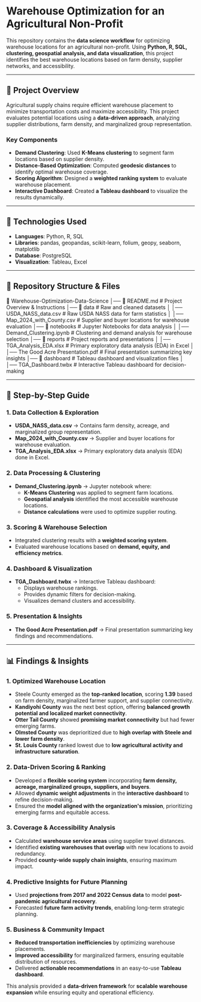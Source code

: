 # **Warehouse Optimization for an Agricultural Non-Profit**
This repository contains the **data science workflow** for optimizing warehouse locations for an agricultural non-profit. Using **Python, R, SQL, clustering, geospatial analysis, and data visualization**, this project identifies the best warehouse locations based on farm density, supplier networks, and accessibility.

---

## **📌 Project Overview**
Agricultural supply chains require efficient warehouse placement to minimize transportation costs and maximize accessibility. This project evaluates potential locations using a **data-driven approach**, analyzing supplier distributions, farm density, and marginalized group representation.

### **Key Components**
- **Demand Clustering**: Used **K-Means clustering** to segment farm locations based on supplier density.
- **Distance-Based Optimization**: Computed **geodesic distances** to identify optimal warehouse coverage.
- **Scoring Algorithm**: Designed a **weighted ranking system** to evaluate warehouse placement.
- **Interactive Dashboard**: Created **a Tableau dashboard** to visualize the results dynamically.

---

## **🔧 Technologies Used**
- **Languages**: Python, R, SQL
- **Libraries**: pandas, geopandas, scikit-learn, folium, geopy, seaborn, matplotlib
- **Database**: PostgreSQL
- **Visualization**: Tableau, Excel

---

## **📁 Repository Structure & Files**

📂 Warehouse-Optimization-Data-Science
│── 📜 README.md                   # Project Overview & Instructions
│── 📂 data                         # Raw and cleaned datasets
│   │── USDA_NASS_data.csv          # Raw USDA NASS data for farm statistics
│   │── Map_2024_with_County.csv    # Supplier and buyer locations for warehouse evaluation
│── 📂 notebooks                    # Jupyter Notebooks for data analysis
│   │── Demand_Clustering.ipynb     # Clustering and demand analysis for warehouse selection
│── 📂 reports                      # Project reports and presentations
│   │── TGA_Analysis_EDA.xlsx       # Primary exploratory data analysis (EDA) in Excel
│   │── The Good Acre Presentation.pdf # Final presentation summarizing key insights
│── 📂 dashboard                    # Tableau dashboard and visualization files
│   │── TGA_Dashboard.twbx          # Interactive Tableau dashboard for decision-making

---

## **🚀 Step-by-Step Guide**
### **1. Data Collection & Exploration**
- **USDA_NASS_data.csv** → Contains farm density, acreage, and marginalized group representation.
- **Map_2024_with_County.csv** → Supplier and buyer locations for warehouse evaluation.
- **TGA_Analysis_EDA.xlsx** → Primary exploratory data analysis (EDA) done in Excel.

### **2. Data Processing & Clustering**
- **Demand_Clustering.ipynb** → Jupyter notebook where:
  - **K-Means Clustering** was applied to segment farm locations.
  - **Geospatial analysis** identified the most accessible warehouse locations.
  - **Distance calculations** were used to optimize supplier routing.

### **3. Scoring & Warehouse Selection**
- Integrated clustering results with a **weighted scoring system**.
- Evaluated warehouse locations based on **demand, equity, and efficiency metrics**.

### **4. Dashboard & Visualization**
- **TGA_Dashboard.twbx** → Interactive Tableau dashboard:
  - Displays warehouse rankings.
  - Provides dynamic filters for decision-making.
  - Visualizes demand clusters and accessibility.

### **5. Presentation & Insights**
- **The Good Acre Presentation.pdf** → Final presentation summarizing key findings and recommendations.

---

## **📊 Findings & Insights**

### **1. Optimized Warehouse Location**
- Steele County emerged as the **top-ranked location**, scoring **1.39** based on farm density, marginalized farmer support, and supplier connectivity.
- **Kandiyohi County** was the next best option, offering **balanced growth potential and localized market connectivity**.
- **Otter Tail County** showed **promising market connectivity** but had fewer emerging farms.
- **Olmsted County** was deprioritized due to **high overlap with Steele and lower farm density**.
- **St. Louis County** ranked lowest due to **low agricultural activity and infrastructure saturation**.

### **2. Data-Driven Scoring & Ranking**
- Developed a **flexible scoring system** incorporating **farm density, acreage, marginalized groups, suppliers, and buyers**.
- Allowed **dynamic weight adjustments** in the **interactive dashboard** to refine decision-making.
- Ensured the **model aligned with the organization's mission**, prioritizing emerging farms and equitable access.

### **3. Coverage & Accessibility Analysis**
- Calculated **warehouse service areas** using supplier travel distances.
- Identified **existing warehouses that overlap** with new locations to avoid redundancy.
- Provided **county-wide supply chain insights**, ensuring maximum impact.

### **4. Predictive Insights for Future Planning**
- Used **projections from 2017 and 2022 Census data** to model **post-pandemic agricultural recovery**.
- Forecasted **future farm activity trends**, enabling long-term strategic planning.

### **5. Business & Community Impact**
- **Reduced transportation inefficiencies** by optimizing warehouse placements.
- **Improved accessibility** for marginalized farmers, ensuring equitable distribution of resources.
- Delivered **actionable recommendations** in an easy-to-use **Tableau dashboard**.

This analysis provided a **data-driven framework** for **scalable warehouse expansion** while ensuring equity and operational efficiency.



